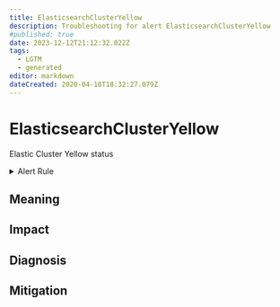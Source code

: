 ```yaml
---
title: ElasticsearchClusterYellow
description: Troubleshooting for alert ElasticsearchClusterYellow
#published: true
date: 2023-12-12T21:12:32.022Z
tags: 
  - LGTM
  - generated
editor: markdown
dateCreated: 2020-04-10T18:32:27.079Z
---
```


# ElasticsearchClusterYellow

Elastic Cluster Yellow status

<details>
  <summary>Alert Rule</summary>

{{% rule "elasticsearch/prometheus-community-elasticsearch-exporter.yml" "ElasticsearchClusterYellow" %}}

{{% comment %}}

```yaml
alert: ElasticsearchClusterYellow
expr: elasticsearch_cluster_health_status{color="yellow"} == 1
for: 0m
labels:
    severity: warning
annotations:
    summary: Elasticsearch Cluster Yellow (instance {{ $labels.instance }})
    description: |-
        Elastic Cluster Yellow status
          VALUE = {{ $value }}
          LABELS = {{ $labels }}
    runbook: https://github.com/srerun/prometheus-alerts/blob/main/content/runbooks/prometheus-community-elasticsearch-exporter/ElasticsearchClusterYellow.md

```

{{% /comment %}}

</details>


## Meaning
[//]: # "Short paragraph that explains what the alert means"


## Impact
[//]: # "What could / will happen if the alert is not addressed"



## Diagnosis
[//]: # "Steps to take to identify the cause of the problem"



## Mitigation
[//]: # "The steps necessary to resolve the alert"
